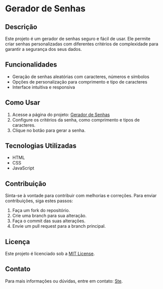 # Gerador de Senhas

## Descrição

Este projeto é um gerador de senhas seguro e fácil de usar. Ele permite criar senhas personalizadas com diferentes critérios de complexidade para garantir a segurança dos seus dados.

## Funcionalidades

- Geração de senhas aleatórias com caracteres, números e símbolos
- Opções de personalização para comprimento e tipo de caracteres
- Interface intuitiva e responsiva

## Como Usar

1. Acesse a página do projeto: [Gerador de Senhas](https://stedelboux.github.io/gerador-de-senhas/)
2. Configure os critérios da senha, como comprimento e tipos de caracteres.
3. Clique no botão para gerar a senha.

## Tecnologias Utilizadas

- HTML
- CSS
- JavaScript

## Contribuição

Sinta-se à vontade para contribuir com melhorias e correções. Para enviar contribuições, siga estes passos:

1. Faça um fork do repositório.
2. Crie uma branch para sua alteração.
3. Faça o commit das suas alterações.
4. Envie um pull request para a branch principal.

## Licença

Este projeto é licenciado sob a [MIT License](LICENSE).

## Contato

Para mais informações ou dúvidas, entre em contato: [Ste](mailto:stephaniedelboux@gmail.com).
